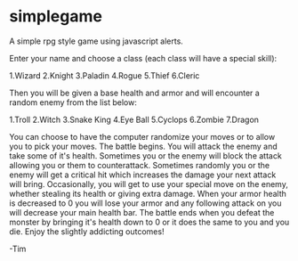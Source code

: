 # simplegame
A simple rpg style game using javascript alerts.

Enter your name and choose a class (each class will have a special skill):

1.Wizard
2.Knight
3.Paladin
4.Rogue
5.Thief
6.Cleric

Then you will be given a base health and armor and will encounter a random enemy from the list below:

1.Troll
2.Witch
3.Snake King
4.Eye Ball
5.Cyclops
6.Zombie
7.Dragon

You can choose to have the computer randomize your moves or to allow you to pick your moves. The battle begins. You will attack the enemy and take some of it's health. Sometimes you or the enemy will block the attack allowing you or them to counterattack. Sometimes randomly you or the enemy will get a critical hit which increases the damage your next attack will bring. Occasionally, you will get to use your special move on the enemy, whether stealing its health or giving extra damage. When your armor health is decreased to 0 you will lose your armor and any following attack on you will decrease your main health bar. The battle ends when you defeat the monster by bringing it's health down to 0 or it does the same to you and you die. Enjoy the slightly addicting outcomes!

-Tim
